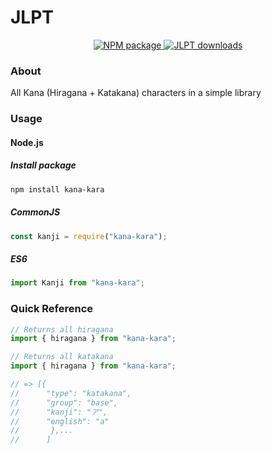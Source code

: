 # JLPT

<div align="center">
  <!-- Npm Version -->
  <a href="https://www.npmjs.com/package/kana-kara">
    <img src="https://img.shields.io/npm/v/jlpt.svg" alt="NPM package" />
  </a>
    <a href="https://www.npmjs.com/package/kana-kara">
    <img src="https://img.shields.io/npm/dy/kana-kara" alt="JLPT downloads" />
  </a>
</div>

### About

All Kana (Hiragana + Katakana) characters in a simple library

### Usage

#### Node.js

##### Install package

```sh
npm install kana-kara
```

##### CommonJS

```javascript
const kanji = require("kana-kara");
```

##### ES6

```javascript
import Kanji from "kana-kara";
```

### Quick Reference

```javascript
// Returns all hiragana
import { hiragana } from "kana-kara";

// Returns all katakana
import { hiragana } from "kana-kara";

// => [{
//      "type": "katakana",
//      "group": "base",
//      "kanji": "ア",
//      "english": "a"
//       },...
//      ]
```
